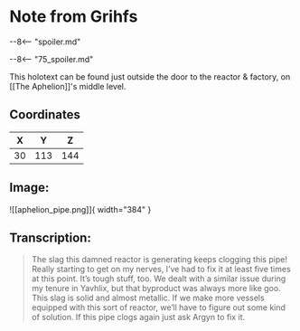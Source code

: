 # Note from Grihfs

--8<-- "spoiler.md"

--8<-- "75_spoiler.md"

This holotext can be found just outside the door to the reactor & factory, on [[The Aphelion]]'s middle level. 

## Coordinates
| **X** | **Y** | **Z** |
| :---: | :---: | :---: |
| 30 |  113  | 144 |

## Image:

![[aphelion_pipe.png]]{ width="384" }

## Transcription:
> The slag this damned reactor is generating keeps clogging this pipe! Really starting to get on my nerves, I’ve had to fix it at least five times at this point. It’s tough stuff, too. We dealt with a similar issue during my tenure in Yavhlix, but that byproduct was always more like goo. This slag is solid and almost metallic. If we make more vessels equipped with this sort of reactor, we’ll have to figure out some kind of solution. If this pipe clogs again just ask Argyn to fix it.
